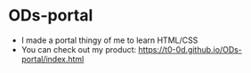 # ODs-portal

- I made a portal thingy of me to learn HTML/CSS
- You can check out my product: https://t0-0d.github.io/ODs-portal/index.html
